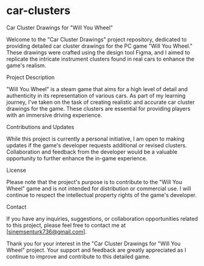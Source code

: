 # car-clusters


Car Cluster Drawings for "Will You Wheel"

Welcome to the "Car Cluster Drawings" project repository, dedicated to providing detailed car cluster drawings for the PC game "Will You Wheel." These drawings were crafted using the design tool Figma, and I aimed to replicate the intricate instrument clusters found in real cars to enhance the game's realism.

Project Description

"Will You Wheel" is a steam game that aims for a high level of detail and authenticity in its representation of various cars. As part of my learning journey, I've taken on the task of creating realistic and accurate car cluster drawings for the game. These clusters are essential for providing players with an immersive driving experience.


Contributions and Updates

While this project is currently a personal initiative, I am open to making updates if the game's developer requests additional or revised clusters. Collaboration and feedback from the developer would be a valuable opportunity to further enhance the in-game experience.

License

Please note that the project's purpose is to contribute to the "Will You Wheel" game and is not intended for distribution or commercial use. I will continue to respect the intellectual property rights of the game's developer.

Contact

If you have any inquiries, suggestions, or collaboration opportunities related to this project, please feel free to contact me at [sinemsenturk736@gmail.com].

Thank you for your interest in the "Car Cluster Drawings for "Will You Wheel" project. Your support and feedback are greatly appreciated as I continue to improve and contribute to this detailed game.
